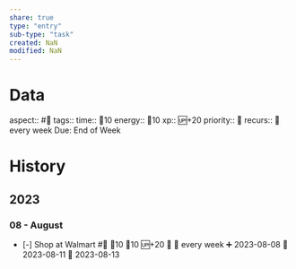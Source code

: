 ```yaml
---
share: true
type: "entry"
sub-type: "task"
created: NaN 
modified: NaN
---
```

# Data
aspect:: #🧭
tags:: 
time:: 🍅10
energy:: 🥄10
xp:: 🆙+20
priority:: 🔺
recurs:: 🔁 every week
Due: End of Week
# History
## 2023
### 08 - August
- [-] Shop at Walmart #🧭 🍅10 🥄10 🆙+20 🔺 🔁 every week ➕ 2023-08-08 🛫 2023-08-11 📅 2023-08-13